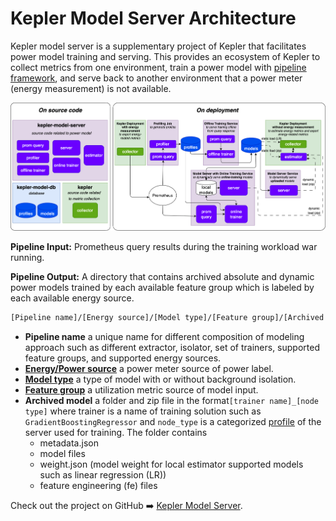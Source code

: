 # Kepler Model Server Architecture

Kepler model server is a supplementary project of Kepler that facilitates power model training and serving. This provides an ecosystem of Kepler to collect metrics from one environment, train a power model with [pipeline framework](./pipeline.md), and serve back to another environment that a power meter (energy measurement) is not available.

![Model server components](../fig/model-server-components-simplified.png)

**Pipeline Input:** Prometheus query results during the training workload war running.

**Pipeline Output:** A directory that contains archived absolute and dynamic power models trained by each available feature group which is labeled by each available energy source.

```sh
[Pipeline name]/[Energy source]/[Model type]/[Feature group]/[Archived model]
```

- **Pipeline name** a unique name for different composition of modeling approach such as different extractor, isolator, set of trainers, supported feature groups, and supported energy sources.
- [**Energy/Power source**](./pipeline.md#energy-source) a power meter source of power label.
- [**Model type**](./pipeline.md#power-isolation) a type of model with or without background isolation.
- [**Feature group**](./pipeline.md#feature-group) a utilization metric source of model input.
- **Archived model** a folder and zip file in the format`[trainer name]_[node type]` where trainer is a name of training solution such as `GradientBoostingRegressor` and `node_type` is a categorized [profile](./node_profile.md) of the server used for training. The folder contains
  - metadata.json
  - model files
  - weight.json (model weight for local estimator supported models such as linear regression (LR))
  - feature engineering (fe) files

Check out the project on GitHub ➡️ [Kepler Model Server](https://github.com/sustainable-computing-io/kepler-model-server).
